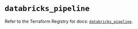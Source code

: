 # `databricks_pipeline`

Refer to the Terraform Registry for docs: [`databricks_pipeline`](https://registry.terraform.io/providers/databricks/databricks/1.49.0/docs/resources/pipeline).
